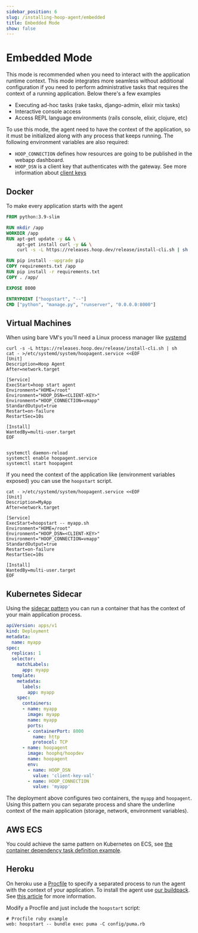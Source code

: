 ```yaml
---
sidebar_position: 6
slug: /installing-hoop-agent/embedded
title: Embedded Mode
show: false
---
```


# Embedded Mode

This mode is recommended when you need to interact with the application runtime context. This mode integrates more seamless without additional configuration if you need to perform administrative tasks that requires the context of a running application. Below there's a few examples

- Executing ad-hoc tasks (rake tasks, django-admin, elixir mix tasks)
- Interactive console access
- Access REPL language environments (rails console, elixir, clojure, etc)

To use this mode, the agent need to have the context of the application, so it must be initialized along with any process that keeps running. The following environment variables are also required:

- `HOOP_CONNECTION` defines how resources are going to be published in the webapp dashboard.
- `HOOP_DSN` is a client key that authenticates with the gateway. See more information about [client keys](./clientkeys.md)

## Docker

To make every application starts with the agent

```Dockerfile
FROM python:3.9-slim

RUN mkdir /app
WORKDIR /app
RUN apt-get update -y && \
    apt-get install curl -y && \
    curl -s -L https://releases.hoop.dev/release/install-cli.sh | sh

RUN pip install --upgrade pip
COPY requirements.txt /app
RUN pip install -r requirements.txt
COPY . /app/

EXPOSE 8000

ENTRYPOINT ["hoopstart", "--"]
CMD ["python", "manage.py", "runserver", "0.0.0.0:8000"]
```

## Virtual Machines

When using bare VM's you'll need a Linux process manager like [systemd](https://systemd.io/)

```shell
curl -s -L https://releases.hoop.dev/release/install-cli.sh | sh
cat - >/etc/systemd/system/hoopagent.service <<EOF
[Unit]
Description=Hoop Agent
After=network.target

[Service]
ExecStart=hoop start agent
Environment="HOME=/root"
Environment="HOOP_DSN=<CLIENT-KEY>"
Environment="HOOP_CONNECTION=vmapp"
StandardOutput=true
Restart=on-failure
RestartSec=10s

[Install]
WantedBy=multi-user.target
EOF


systemctl daemon-reload
systemctl enable hoopagent.service
systemctl start hoopagent
```

If you need the context of the application like (environment variables exposed) you can use the `hoopstart` script.

```shell
cat - >/etc/systemd/system/hoopagent.service <<EOF
[Unit]
Description=MyApp
After=network.target

[Service]
ExecStart=hoopstart -- myapp.sh
Environment="HOME=/root"
Environment="HOOP_DSN=<CLIENT-KEY>"
Environment="HOOP_CONNECTION=vmapp"
StandardOutput=true
Restart=on-failure
RestartSec=10s

[Install]
WantedBy=multi-user.target
EOF
```

## Kubernetes Sidecar

Using the [sidecar pattern](https://kubernetes.io/docs/concepts/workloads/pods/#how-pods-manage-multiple-containers) you can run a container that has the context of your main application process.

```yaml
apiVersion: apps/v1
kind: Deployment
metadata:
  name: myapp
spec:
  replicas: 1
  selector:
    matchLabels:
      app: myapp
  template:
    metadata:
      labels:
        app: myapp
    spec:
      containers:
      - name: myapp
        image: myapp
        name: myapp
        ports:
        - containerPort: 8000
          name: http
          protocol: TCP
      - name: hoopagent
        image: hoophq/hoopdev
        name: hoopagent
        env:
        - name: HOOP_DSN
          value: 'client-key-val'
        - name: HOOP_CONNECTION
          value: 'myapp'
```

The deployment above configures two containers, the `myapp` and `hoopagent`. Using this pattern you can separate process and share the underline context of the main application (storage, network, environment variables).

## AWS ECS

You could achieve the same pattern on Kubernetes on ECS, see [the container dependency task definition example](https://docs.aws.amazon.com/AmazonECS/latest/developerguide/example_task_definitions.html#example_task_definition-containerdependency).

## Heroku

On heroku use a [Procfile](https://devcenter.heroku.com/articles/procfile) to specify a separated process to run the agent with the context of your application.
To install the agent use [our buildpack](https://github.com/hoophq/heroku-hoop-buildpack). See [this article](./heroku.md) for more information.

Modify a Procfile and just include the `hoopstart` script:

```shell
# Procfile ruby example
web: hoopstart -- bundle exec puma -C config/puma.rb
```
